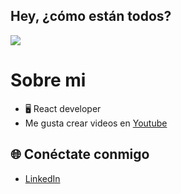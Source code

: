## Hey, ¿cómo están todos?

<img src="https://media3.giphy.com/media/v1.Y2lkPTc5MGI3NjExeW9jcHJjeGx2enAzdmVnZ2VpZ3pxMm81aXQ3ZGdnM2s3MnZtb2djaCZlcD12MV9pbnRlcm5hbF9naWZfYnlfaWQmY3Q9Zw/O7b01gFko9Ohy/giphy.webp">


# Sobre mi
- 🖥️ React developer
- Me gusta crear videos en [Youtube](https://www.youtube.com/@mijeldev)

## 🌐 Conéctate conmigo
- [LinkedIn](https://www.linkedin.com/in/mijeldev/)

